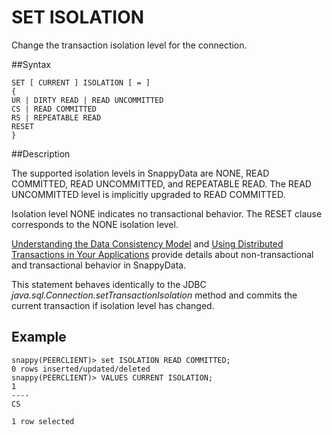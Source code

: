 # SET ISOLATION

Change the transaction isolation level for the connection.

##Syntax

``` pre
SET [ CURRENT ] ISOLATION [ = ]
{ 
UR | DIRTY READ | READ UNCOMMITTED 
CS | READ COMMITTED
RS | REPEATABLE READ
RESET
}
```

<a id="reference_10C94598953248B092C202062A1B784B__section_774BCEB643144CFEB13CC9023698A4EA"></a>
##Description

The supported isolation levels in SnappyData are NONE, READ COMMITTED, READ UNCOMMITTED, and REPEATABLE READ. The READ UNCOMMITTED level is implicitly upgraded to READ COMMITTED.

Isolation level NONE indicates no transactional behavior. The RESET clause corresponds to the NONE isolation level.

<a href="../../developers_guide/c_data_consistency.html#concept_8567516F6CA246CEBA352142AAB1F6E9" class="xref" title="All peers in a single distributed system are assumed to be colocated in the same data center and accessible with reliable bandwidth and low latencies. Replication of table data in the distributed system is always eager and synchronous in nature.">Understanding the Data Consistency Model</a> and <a href="../../developers_guide/topics/queries/transactions.html#transactions" class="xref" title="A transaction is a set of one or more SQL statements that make up a logical unit of work that you can commit or roll back, and that will be recovered in the event of a system failure. SnappyData's unique design for distributed transactions allows for linear scaling without compromising atomicity, consistency, isolation, and durability (ACID) properties.">Using Distributed Transactions in Your Applications</a> provide details about non-transactional and transactional behavior in SnappyData.

This statement behaves identically to the JDBC *java.sql.Connection.setTransactionIsolation* method and commits the current transaction if isolation level has changed.

Example
-------

``` pre
snappy(PEERCLIENT)> set ISOLATION READ COMMITTED;
0 rows inserted/updated/deleted
snappy(PEERCLIENT)> VALUES CURRENT ISOLATION;
1
----
CS

1 row selected
```


